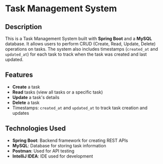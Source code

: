 # Task Management System

## Description
This is a Task Management System built with **Spring Boot** and a **MySQL** database. It allows users to perform CRUD (Create, Read, Update, Delete) operations on tasks. The system also includes timestamps (`created_at` and `updated_at`) for each task to track when the task was created and last updated.

## Features
- **Create** a task
- **Read** tasks (view all tasks or a specific task)
- **Update** a task's details
- **Delete** a task
- Timestamps: `created_at` and `updated_at` to track task creation and updates

## Technologies Used
- **Spring Boot**: Backend framework for creating REST APIs
- **MySQL**: Database for storing task information
- **Postman**: Used for API testing
- **IntelliJ IDEA**: IDE used for development
